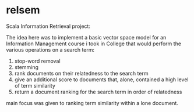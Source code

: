 relsem
======

Scala Information Retrieval project:

The idea here was to implement a basic vector space model for an Information Management course i took in College
that would perform the various operations on a search term:

1. stop-word removal
2. stemming
3. rank documents on their relatedness to the search term
4. give an additional score to documents that, alone, contained a high level of term similarity
5. return a document ranking for the search term in order of relatedness

main focus was given to ranking term similarity within a lone document.
